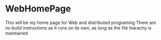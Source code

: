 # WebHomePage
This will be my home page for Web and distributed programing
There are no build instructions as it runs on its own, as long as the file 
hiarachy is maintained
